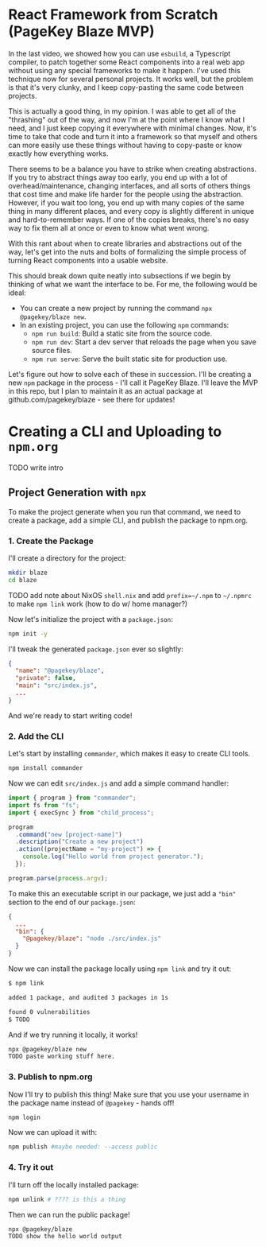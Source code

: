 # React Framework from Scratch (PageKey Blaze MVP)

In the last video, we showed how you can use `esbuild`, a Typescript compiler, to patch together some React components into a real web app without using any special frameworks to make it happen. I've used this technique now for several personal projects. It works well, but the problem is that it's very clunky, and I keep copy-pasting the same code between projects.

This is actually a good thing, in my opinion. I was able to get all of the "thrashing" out of the way, and now I'm at the point where I know what I need, and I just keep copying it everywhere with minimal changes. Now, it's time to take that code and turn it into a framework so that myself and others can more easily use these things without having to copy-paste or know exactly how everything works.

There seems to be a balance you have to strike when creating abstractions. If you try to abstract things away too early, you end up with a lot of overhead/maintenance, changing interfaces, and all sorts of others things that cost time and make life harder for the people using the abstraction. However, if you wait too long, you end up with many copies of the same thing in many different places, and every copy is slightly different in unique and hard-to-remember ways. If one of the copies breaks, there's no easy way to fix them all at once or even to know what went wrong.

With this rant about when to create libraries and abstractions out of the way, let's get into the nuts and bolts of formalizing the simple process of turning React components into a usable website.

This should break down quite neatly into subsections if we begin by thinking of what we want the interface to be. For me, the following would be ideal:

- You can create a new project by running the command `npx @pagekey/blaze new`.
- In an existing project, you can use the following `npm` commands:
  - `npm run build`: Build a static site from the source code.
  - `npm run dev`: Start a dev server that reloads the page when you save source files.
  - `npm run serve`: Serve the built static site for production use.

Let's figure out how to solve each of these in succession. I'll be creating a new `npm` package in the process - I'll call it PageKey Blaze. I'll leave the MVP in this repo, but I plan to maintain it as an actual package at github.com/pagekey/blaze - see there for updates!

# Creating a CLI and Uploading to `npm.org`

TODO write intro

## Project Generation with `npx`

To make the project generate when you run that command, we need to create a package, add a simple CLI, and publish the package to npm.org.

### 1. Create the Package

I'll create a directory for the project:

```bash
mkdir blaze
cd blaze
```

TODO add note about NixOS `shell.nix` and add `prefix=~/.npm` to `~/.npmrc` to make `npm link` work (how to do w/ home manager?)

Now let's initialize the project with a `package.json`:

```bash
npm init -y
```

I'll tweak the generated `package.json` ever so slightly:

```json
{
  "name": "@pagekey/blaze",
  "private": false,
  "main": "src/index.js",
  ...
}
```

And we're ready to start writing code!


### 2. Add the CLI

Let's start by installing `commander`, which makes it easy to create CLI tools.

```bash
npm install commander
```

Now we can edit `src/index.js` and add a simple command handler:

```js
import { program } from "commander";
import fs from "fs";
import { execSync } from "child_process";

program
  .command("new [project-name]")
  .description("Create a new project")
  .action((projectName = "my-project") => {
    console.log("Hello world from project generator.");
  });

program.parse(process.argv);
```

To make this an executable script in our package, we just add a `"bin"` section to the end of our `package.json`:

```json
{
  ...
  "bin": {
    "@pagekey/blaze": "node ./src/index.js"
  }
}
```

Now we can install the package locally using `npm link` and try it out:

```bash
$ npm link

added 1 package, and audited 3 packages in 1s

found 0 vulnerabilities
$ TODO
```

And if we try running it locally, it works!

```bash
npx @pagekey/blaze new
TODO paste working stuff here.
```


### 3. Publish to npm.org

Now I'll try to publish this thing! Make sure that you use your username in the package name instead of `@pagekey` - hands off!

```bash
npm login
```

Now we can upload it with:

```bash
npm publish #maybe needed: --access public
```


### 4. Try it out

I'll turn off the locally installed package:

```bash
npm unlink # ???? is this a thing
```

Then we can run the public package!

```bash
npx @pagekey/blaze
TODO show the hello world output
```
